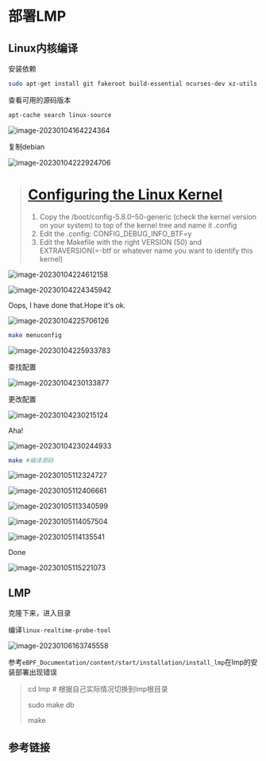 

# 部署LMP 

## Linux内核编译

安装依赖

```bash
sudo apt-get install git fakeroot build-essential ncurses-dev xz-utils libssl-dev bc flex libelf-dev bison binutils-dev libcap-dev libreadline-dev pahole -y
```

查看可用的源码版本

```bash
apt-cache search linux-source 
```

![image-20230104164224364](./../../../picture/image-20230104164224364.png)

复制debian  

![image-20230104222924706](./../../../picture/image-20230104222924706.png)



> # [Configuring the Linux Kernel][3]
>
> 1. Copy the /boot/config-5.8.0–50-generic (check the kernel version on your system) to top of the kernel tree and name it .config
> 2. Edit the .config: CONFIG_DEBUG_INFO_BTF=y
> 3. Edit the Makefile with the right VERSION (50) and EXTRAVERSION(=-btf or whatever name you want to identify this kernel)

![image-20230104224612158](./../../../picture/image-20230104224612158.png)

![image-20230104224345942](./../../../picture/image-20230104224345942.png)

Oops, I have done that.Hope it's ok.

![image-20230104225706126](./../../../picture/image-20230104225706126.png)

``` bash
make menuconfig
```

![image-20230104225933783](./../../../picture/image-20230104225933783.png)

查找配置

![image-20230104230133877](./../../../picture/image-20230104230133877.png)

更改配置

![image-20230104230215124](./../../../picture/image-20230104230215124.png)

 Aha!

![image-20230104230244933](./../../../picture/image-20230104230244933.png)



```bash
make #编译源码
```



![image-20230105112324727](./../../../picture/image-20230105112324727.png)



![image-20230105112406661](./../../../picture/image-20230105112406661.png)



![image-20230105113340599](./../../../picture/image-20230105113340599.png)



![image-20230105114057504](./../../../picture/image-20230105114057504.png)



![image-20230105114135541](./../../../picture/image-20230105114135541.png)

 Done

![image-20230105115221073](./../../../picture/image-20230105115221073.png)





## LMP

克隆下来，进入目录

编译`linux-realtime-probe-tool`

![image-20230106163745558](./../../../picture/image-20230106163745558.png)







参考`eBPF_Documentation/content/start/installation/install_lmp`在lmp的安装部署出现错误

> cd lmp # 根据自己实际情况切换到lmp根目录
>
> sudo make db 
>
> make 





## 参考链接

[1]: https://linuxkerneltravel.github.io/lmp/
[2]: https://stackoverflow.com/questions/73210590/kernel-compilation-error-when-config-debug-info-btf-is-enabled
[3]: https://medium.com/@suruti94/building-the-linux-kernel-with-btf-1a617cfb4a24
[4]:http://kerneltravel.net/blog/2021/compile-kernel/



